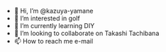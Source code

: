 - 👋 Hi, I’m @kazuya-yamane
- 👀 I’m interested in golf
- 🌱 I’m currently learning DIY
- 💞️ I’m looking to collaborate on Takashi Tachibana 
- 📫 How to reach me e-mail

<!---
kazuya-yamane/kazuya-yamane is a ✨ special ✨ repository because its `README.md` (this file) appears on your GitHub profile.
You can click the Preview link to take a look at your changes.
--->
